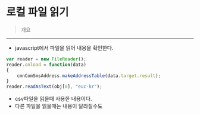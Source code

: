로컬 파일 읽기
===

>개요
---
- javascript에서 파일을 읽어 내용을 확인한다.

```js
var reader = new FileReader();
reader.onload = function(data)
{
    cmnComSmsAddress.makeAddressTable(data.target.result);
}
reader.readAsText(obj[0], "euc-kr");
```
- csv파일을 읽을때 사용한 내용이다.
- 다른 파일을 읽을때는 내용이 달라질수도